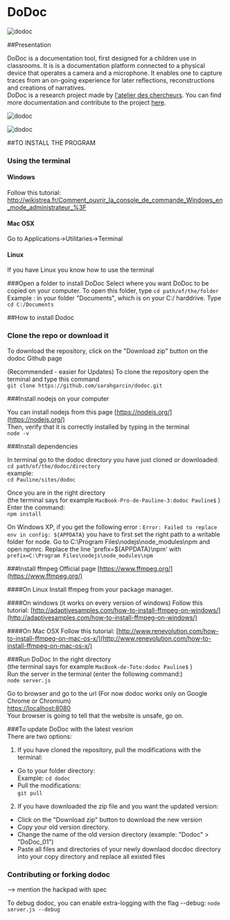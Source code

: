 DoDoc
==========
![dodoc](http://www.lopendoc.org/dodoc/wp-content/uploads/sites/23/2016/05/Capture-d%E2%80%99e%CC%81cran-2016-05-05-a%CC%80-18.29.52.png)

##Presentation

DoDoc is a documentation tool, first designed for a children use in classrooms.  It is is a documentation platform connected to a physical device that operates a camera and a microphone. It enables one to capture traces from an on-going experience for later reflections, reconstructions and creations of narratives. <br> 
DoDoc is a research project made by [l'atelier des chercheurs](http://latelier-des-chercheurs.fr/).
You can find more documentation and contribute to the project [here](http://www.lopendoc.org/dodoc/).

![dodoc](http://www.lopendoc.org/dodoc/wp-content/uploads/sites/23/2016/05/Capture-d%E2%80%99e%CC%81cran-2016-05-05-a%CC%80-18.13.31.png)

![dodoc](http://www.lopendoc.org/dodoc/wp-content/uploads/sites/23/2016/05/Capture-d%E2%80%99e%CC%81cran-2016-05-05-a%CC%80-18.13.44.png)  

##TO INSTALL THE PROGRAM

### Using the terminal
#### Windows
Follow this tutorial: http://wikistrea.fr/Comment_ouvrir_la_console_de_commande_Windows_en_mode_administrateur_%3F
#### Mac OSX
Go to Applications->Utilitaries->Terminal
#### Linux
If you have Linux you know how to use the terminal

###Open a folder to install DoDoc
Select where you want DoDoc to be copied on your computer. 
To open this folder, type ```cd path/of/the/folder``` 
Example : in your folder "Documents", which is on your C:/ harddrive.
Type ```cd C:/Documents``` 


##How to install Dodoc

### Clone the repo or download it
To download the repository, click on the "Download zip" button on the dodoc Github page  

(Recommended - easier for Updates) To clone the repository open the terminal and type this command  
```git clone https://github.com/sarahgarcin/dodoc.git```

###Install nodejs on your computer

You can install nodejs from this page [https://nodejs.org/](https://nodejs.org/)     
Then, verify that it is correctly installed  by typing in the terminal    
```node -v```

###Install dependencies

In terminal go to the dodoc directory you have just cloned or downloaded:  
```cd path/of/the/dodoc/directory```  
example:  
```cd Pauline/sites/dodoc```     

Once you are in the right directory   
(the terminal says for example ```MacBook-Pro-de-Pauline-3:dodoc Pauline$``` )   
Enter the command:    
```npm install```  

On Windows XP, if you get the following error : 
```Error: Failed to replace env in config: ${APPDATA}```
you have to first set the right path to a writable folder for node. Go to C:\Program Files\nodejs\node_modules\npm and open npmrc.
Replace the line 
'prefix=${APPDATA}\npm'
with
```prefix=C:\Program Files\nodejs\node_modules\npm```

###Install ffmpeg
Official page [https://www.ffmpeg.org/](https://www.ffmpeg.org/)

####On Linux
Install ffmpeg from your package manager.

####On windows (it works on every version of windows)
Follow this tutorial: [http://adaptivesamples.com/how-to-install-ffmpeg-on-windows/](http://adaptivesamples.com/how-to-install-ffmpeg-on-windows/)

####On Mac OSX
Follow this tutorial: [http://www.renevolution.com/how-to-install-ffmpeg-on-mac-os-x/](http://www.renevolution.com/how-to-install-ffmpeg-on-mac-os-x/)

###Run DoDoc
In the right directory    
(the terminal says for example ```MacBook-de-Toto:dodoc Pauline$``` )  
Run the server in the terminal (enter the following command:)  
```node server.js```

Go to browser and go to the url (For now dodoc works only on Google Chrome or Chromium)   
[https://localhost:8080](https://localhost:8080)  
Your browser is going to tell that the website is unsafe, go on.   

###To update DoDoc with the latest vesrion  
There are two options:  
1) If you have cloned the repository, pull the modifications with the terminal:  
- Go to your folder directory:   
Example: ```cd dodoc```   
- Pull the modifications:   
```git pull```   

2) If you have downloaded the zip file and you want the updated version:
- Click on the "Download zip" button to download the new version
- Copy your old version directory.
- Change the name of the old version directory (example: "Dodoc" > "DoDoc_01")
- Paste all files and directories of your newly downlaod docdoc directory into your copy directory and replace all existed files

### Contributing or forking dodoc
--> mention the hackpad with spec

To debug dodoc, you can enable extra-logging with the flag --debug:
```node server.js --debug```
